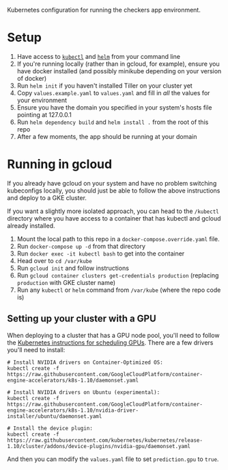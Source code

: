 Kubernetes configuration for running the checkers app environment.

# Setup

1. Have access to [`kubectl`](https://kubernetes.io/docs/setup/pick-right-solution/) and [`helm`](https://github.com/helm/helm#install) from your command line
2. If you're running locally (rather than in gcloud, for example), ensure you have docker installed (and possibly minikube depending on your version of docker)
3. Run `helm init` if you haven't installed Tiller on your cluster yet
4. Copy `values.example.yaml` to `values.yaml` and fill in *all* the values for your environment
5. Ensure you have the domain you specified in your system's hosts file pointing at 127.0.0.1
6. Run `helm dependency build` and `helm install .` from the root of this repo
7. After a few moments, the app should be running at your domain

# Running in gcloud

If you already have gcloud on your system and have no problem switching kubeconfigs locally, you should just be able to follow the above instructions and deploy to a GKE cluster.

If you want a slightly more isolated approach, you can head to the `/kubectl` directory where you have access to a container that has kubectl and gcloud already installed.

1. Mount the local path to this repo in a `docker-compose.override.yaml` file.
2. Run `docker-compose up -d` from that directory
3. Run `docker exec -it kubectl bash` to get into the container
4. Head over to `cd /var/kube`
5. Run `gcloud init` and follow instructions
6. Run `gcloud container clusters get-credentials production` (replacing `production` with GKE cluster name)
7. Run any `kubectl` or `helm` command from `/var/kube` (where the repo code is)

## Setting up your cluster with a GPU

When deploying to a cluster that has a GPU node pool, you'll need to follow the [Kubernetes instructions for scheduling GPUs](https://kubernetes.io/docs/tasks/manage-gpus/scheduling-gpus). There are a few drivers you'll need to install:

```
# Install NVIDIA drivers on Container-Optimized OS:
kubectl create -f https://raw.githubusercontent.com/GoogleCloudPlatform/container-engine-accelerators/k8s-1.10/daemonset.yaml

# Install NVIDIA drivers on Ubuntu (experimental):
kubectl create -f https://raw.githubusercontent.com/GoogleCloudPlatform/container-engine-accelerators/k8s-1.10/nvidia-driver-installer/ubuntu/daemonset.yaml

# Install the device plugin:
kubectl create -f https://raw.githubusercontent.com/kubernetes/kubernetes/release-1.10/cluster/addons/device-plugins/nvidia-gpu/daemonset.yaml
```

And then you can modify the `values.yaml` file to set `prediction.gpu` to `true`.